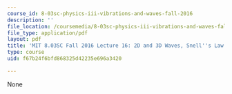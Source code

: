 ```yaml
---
course_id: 8-03sc-physics-iii-vibrations-and-waves-fall-2016
description: ''
file_location: /coursemedia/8-03sc-physics-iii-vibrations-and-waves-fall-2016/f67b24f6bfd868325d42235e696a3420_MIT8_03SCF16_Lec16.pdf
file_type: application/pdf
layout: pdf
title: 'MIT 8.03SC Fall 2016 Lecture 16: 2D and 3D Waves, Snell''s Law'
type: course
uid: f67b24f6bfd868325d42235e696a3420

---
```

None